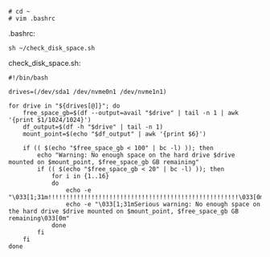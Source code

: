 ```
# cd ~
# vim .bashrc
```
.bashrc:

```sh ~/check_disk_space.sh```

check_disk_space.sh:
```
#!/bin/bash

drives=(/dev/sda1 /dev/nvme0n1 /dev/nvme1n1)

for drive in "${drives[@]}"; do
    free_space_gb=$(df --output=avail "$drive" | tail -n 1 | awk '{print $1/1024/1024}')
    df_output=$(df -h "$drive" | tail -n 1)
    mount_point=$(echo "$df_output" | awk '{print $6}')

    if (( $(echo "$free_space_gb < 100" | bc -l) )); then
        echo "Warning: No enough space on the hard drive $drive mounted on $mount_point, $free_space_gb GB remaining"
        if (( $(echo "$free_space_gb < 20" | bc -l) )); then
            for i in {1..16}
            do
                echo -e "\033[1;31m!!!!!!!!!!!!!!!!!!!!!!!!!!!!!!!!!!!!!!!!!!!!!!!!!!!!!\033[0m"
                echo -e "\033[1;31mSerious warning: No enough space on the hard drive $drive mounted on $mount_point, $free_space_gb GB remaining\033[0m"
            done
        fi
    fi
done
```
